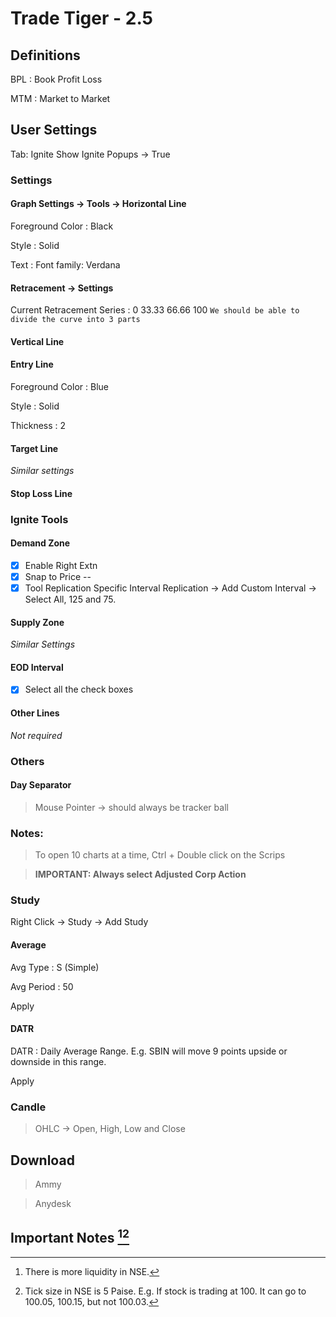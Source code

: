 # Trade Tiger - 2.5

## Definitions
BPL
: Book Profit Loss

MTM
: Market to Market

## User Settings
Tab: Ignite
Show Ignite Popups -> True

### Settings
#### Graph Settings -> Tools -> Horizontal Line
Foreground Color
: Black

Style
: Solid

Text
: Font family: Verdana

#### Retracement -> Settings
Current Retracement Series
: 0
33.33
66.66
100
`We should be able to divide the curve into 3 parts`

#### Vertical Line

#### Entry Line
Foreground Color
: Blue

Style
: Solid

Thickness
: 2

#### Target Line
*Similar settings*

#### Stop Loss Line

### Ignite Tools
#### Demand Zone
- [X] Enable Right Extn
- [X] Snap to Price
--
- [X] Tool Replication
Specific Interval Replication -> Add Custom Interval -> Select All, 125 and 75.

#### Supply Zone
*Similar Settings*

#### EOD Interval
- [X] Select all the check boxes

#### Other Lines
*Not required*

### Others
#### Day Separator
> Mouse Pointer -> should always be tracker ball

### Notes:
> To open 10 charts at a time, Ctrl + Double click on the Scrips

> **IMPORTANT: Always select Adjusted Corp Action**

### Study
Right Click -> Study -> Add Study
#### Average

Avg Type
: S (Simple)

Avg Period
: 50

Apply

#### DATR
DATR
: Daily Average Range.
E.g. SBIN will move 9 points upside or downside in this range.

Apply

### Candle
> OHLC -> Open, High, Low and Close

## Download
> Ammy

> Anydesk


## Important Notes [^1][^2]
[^1]: There is more liquidity in NSE.
[^2]: Tick size in NSE is 5 Paise.  E.g. If stock is trading at 100.  It can go to 100.05, 100.15, but not 100.03.

<!--stackedit_data:
eyJoaXN0b3J5IjpbOTAxNDgxOTMxXX0=
-->
